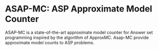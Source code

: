 # ASAP-MC: ASP Approximate Model Counter

ASAP-MC is a state-of-the-art approximate model counter for Answer set programming inspired by the algorithm of ApproxMC. Asap-MC provide approximate model counts to ASP problems. 
